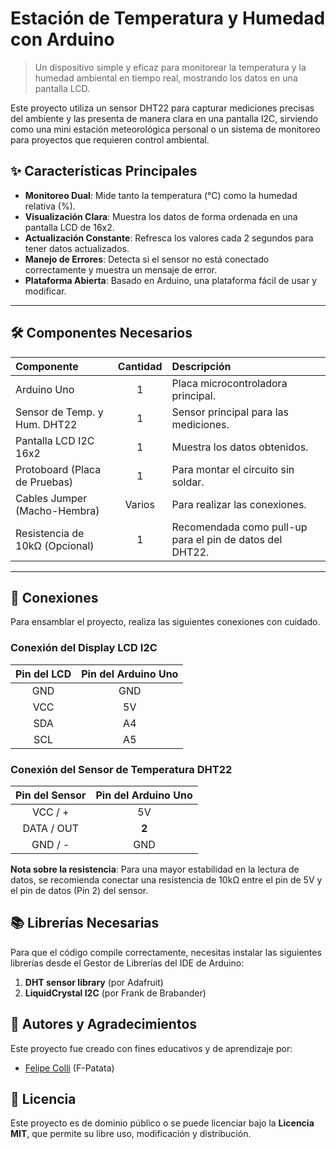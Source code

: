 # Estación de Temperatura y Humedad con Arduino

> Un dispositivo simple y eficaz para monitorear la temperatura y la humedad ambiental en tiempo real, mostrando los datos en una pantalla LCD.

Este proyecto utiliza un sensor DHT22 para capturar mediciones precisas del ambiente y las presenta de manera clara en una pantalla I2C, sirviendo como una mini estación meteorológica personal o un sistema de monitoreo para proyectos que requieren control ambiental.

## ✨ Características Principales

*   **Monitoreo Dual**: Mide tanto la temperatura (°C) como la humedad relativa (%).
*   **Visualización Clara**: Muestra los datos de forma ordenada en una pantalla LCD de 16x2.
*   **Actualización Constante**: Refresca los valores cada 2 segundos para tener datos actualizados.
*   **Manejo de Errores**: Detecta si el sensor no está conectado correctamente y muestra un mensaje de error.
*   **Plataforma Abierta**: Basado en Arduino, una plataforma fácil de usar y modificar.

-----

## 🛠️ Componentes Necesarios

| Componente | Cantidad | Descripción |
| :--- | :---: | :--- |
| Arduino Uno | 1 | Placa microcontroladora principal. |
| Sensor de Temp. y Hum. DHT22 | 1 | Sensor principal para las mediciones. |
| Pantalla LCD I2C 16x2 | 1 | Muestra los datos obtenidos. |
| Protoboard (Placa de Pruebas) | 1 | Para montar el circuito sin soldar. |
| Cables Jumper (Macho-Hembra) | Varios | Para realizar las conexiones. |
| Resistencia de 10kΩ (Opcional) | 1 | Recomendada como pull-up para el pin de datos del DHT22. |


-----

## 🔌 Conexiones

Para ensamblar el proyecto, realiza las siguientes conexiones con cuidado.

### Conexión del Display LCD I2C

| Pin del LCD | Pin del Arduino Uno |
| :---: | :---: |
| GND | GND |
| VCC | 5V |
| SDA | A4 |
| SCL | A5 |

### Conexión del Sensor de Temperatura DHT22

| Pin del Sensor | Pin del Arduino Uno |
| :---: | :---: |
| VCC / + | 5V |
| DATA / OUT | **2** |
| GND / - | GND |

**Nota sobre la resistencia**: Para una mayor estabilidad en la lectura de datos, se recomienda conectar una resistencia de 10kΩ entre el pin de 5V y el pin de datos (Pin 2) del sensor.

## 📚 Librerías Necesarias

Para que el código compile correctamente, necesitas instalar las siguientes librerías desde el Gestor de Librerías del IDE de Arduino:

1.  **DHT sensor library** (por Adafruit)
2.  **LiquidCrystal I2C** (por Frank de Brabander)

## 👥 Autores y Agradecimientos

Este proyecto fue creado con fines educativos y de aprendizaje por:

*   [Felipe Colli](https://github.com/F-Patata2008) (F-Patata) 

## 📜 Licencia

Este proyecto es de dominio público o se puede licenciar bajo la **Licencia MIT**, que permite su libre uso, modificación y distribución.
